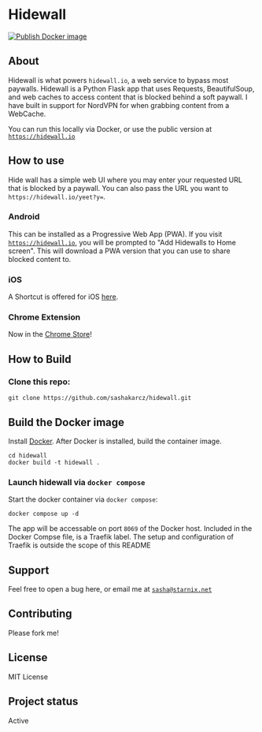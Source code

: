 # Hidewall

[![Publish Docker image](https://github.com/sashakarcz/hidewall/actions/workflows/docker-image.yml/badge.svg)](https://github.com/sashakarcz/hidewall/actions/workflows/docker-image.yml)

## About

Hidewall is what powers `hidewall.io`, a web service to bypass most paywalls. Hidewall is a Python Flask app that uses Requests, BeautifulSoup, and web caches to access content that is blocked behind a soft paywall. I have built in support for NordVPN for when grabbing content from a WebCache.

You can run this locally via Docker, or use the public version at [`https://hidewall.io`](https://hidewall.io)

## How to use

Hide wall has a simple web UI where you may enter your requested URL that is blocked by a paywall. You can also pass the URL you want to `https://hidewall.io/yeet?y=`.

### Android
This can be installed as a Progressive Web App (PWA). If you visit [`https://hidewall.io`](https://hidewall.io), you will be prompted to "Add Hidewalls to Home screen". This will download a PWA version that you can use to share blocked content to.

### iOS
A Shortcut is offered for iOS [here](https://www.icloud.com/shortcuts/3d97b3293a944f8fa83ba987a8bd5a92).

### Chrome Extension
Now in the [Chrome Store](https://chromewebstore.google.com/detail/hidewalls/klkgmappdodkpjhkmlnanbhdmefpnehk)!

## How to Build


### Clone this repo:

```
git clone https://github.com/sashakarcz/hidewall.git
```

## Build the Docker image
Install [Docker](https://docs.docker.com/get-docker/). After Docker is installed, build the container image.


```
cd hidewall
docker build -t hidewall .
```

### Launch hidewall via `docker compose`

Start the docker container via `docker compose`:

```
docker compose up -d
```

The app will be accessable on port `8069` of the Docker host. Included in the Docker Compse file, is a Traefik label. The setup and configuration of Traefik is outside the scope of this README

## Support
Feel free to open a bug here, or email me at [`sasha@starnix.net`](mailto:sasha@starnix.net?subject=[GitHub]%20Hidewall)

## Contributing
Please fork me!

## License
MIT License

## Project status
Active
